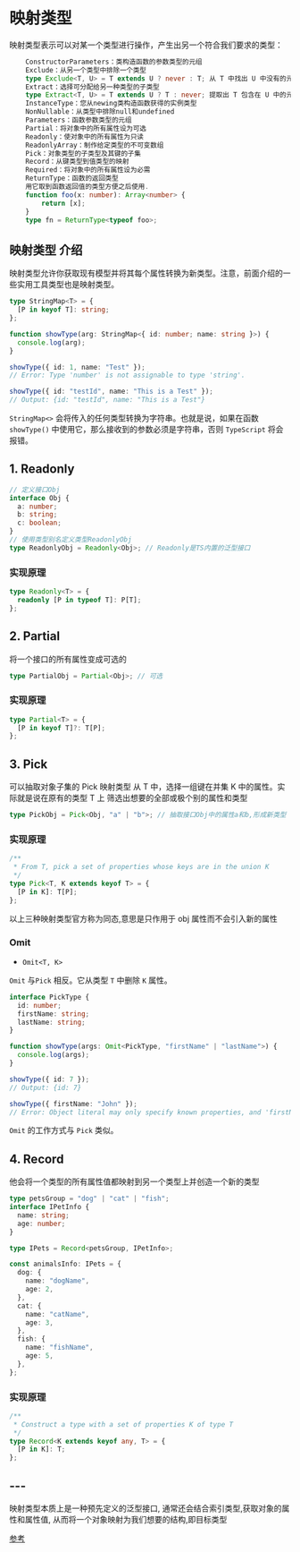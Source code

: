 # 映射类型

映射类型表示可以对某一个类型进行操作，产生出另一个符合我们要求的类型：

```ts
    ConstructorParameters：类构造函数的参数类型的元组
    Exclude：从另一个类型中排除一个类型
    type Exclude<T, U> = T extends U ? never : T; 从 T 中找出 U 中没有的元素
    Extract：选择可分配给另一种类型的子类型
    type Extract<T, U> = T extends U ? T : never; 提取出 T 包含在 U 中的元素
    InstanceType：您从newing类构造函数获得的实例类型
    NonNullable：从类型中排除null和undefined
    Parameters：函数参数类型的元组
    Partial：将对象中的所有属性设为可选
    Readonly：使对象中的所有属性为只读
    ReadonlyArray：制作给定类型的不可变数组
    Pick：对象类型的子类型及其键的子集
    Record：从键类型到值类型的映射
    Required：将对象中的所有属性设为必需
    ReturnType：函数的返回类型
    用它取到函数返回值的类型方便之后使用.
    function foo(x: number): Array<number> {
        return [x];
    }
    type fn = ReturnType<typeof foo>;
```

## 映射类型 介绍

映射类型允许你获取现有模型并将其每个属性转换为新类型。注意，前面介绍的一些实用工具类型也是映射类型。

```ts
type StringMap<T> = {
  [P in keyof T]: string;
};

function showType(arg: StringMap<{ id: number; name: string }>) {
  console.log(arg);
}

showType({ id: 1, name: "Test" });
// Error: Type 'number' is not assignable to type 'string'.

showType({ id: "testId", name: "This is a Test" });
// Output: {id: "testId", name: "This is a Test"}
```

`StringMap<>` 会将传入的任何类型转换为字符串。也就是说，如果在函数 `showType()` 中使用它，那么接收到的参数必须是字符串，否则 `TypeScript` 将会报错。

## 1. Readonly

```ts
// 定义接口Obj
interface Obj {
  a: number;
  b: string;
  c: boolean;
}
// 使用类型别名定义类型ReadonlyObj
type ReadonlyObj = Readonly<Obj>; // Readonly是TS内置的泛型接口
```

### 实现原理

```ts
type Readonly<T> = {
  readonly [P in typeof T]: P[T];
};
```

## 2. Partial

将一个接口的所有属性变成可选的

```ts
type PartialObj = Partial<Obj>; // 可选
```

### 实现原理

```ts
type Partial<T> = {
  [P in keyof T]?: T[P];
};
```

## 3. Pick

可以抽取对象子集的 Pick 映射类型
从 T 中，选择一组键在并集 K 中的属性。实际就是说在原有的类型 T 上 筛选出想要的全部或极个别的属性和类型

```ts
type PickObj = Pick<Obj, "a" | "b">; // 抽取接口Obj中的属性a和b,形成新类型
```

### 实现原理

```ts
/**
 * From T, pick a set of properties whose keys are in the union K
 */
type Pick<T, K extends keyof T> = {
  [P in K]: T[P];
};
```

以上三种映射类型官方称为同态,意思是只作用于 obj 属性而不会引入新的属性

### Omit

- `Omit<T, K>`

`Omit` 与`Pick` 相反。它从类型 `T` 中删除 `K` 属性。

```ts
interface PickType {
  id: number;
  firstName: string;
  lastName: string;
}

function showType(args: Omit<PickType, "firstName" | "lastName">) {
  console.log(args);
}

showType({ id: 7 });
// Output: {id: 7}

showType({ firstName: "John" });
// Error: Object literal may only specify known properties, and 'firstName' does not exist in type 'Pick<PickType, "id">'
```

`Omit` 的工作方式与 `Pick` 类似。

## 4. Record

他会将一个类型的所有属性值都映射到另一个类型上并创造一个新的类型

```ts
type petsGroup = "dog" | "cat" | "fish";
interface IPetInfo {
  name: string;
  age: number;
}

type IPets = Record<petsGroup, IPetInfo>;

const animalsInfo: IPets = {
  dog: {
    name: "dogName",
    age: 2,
  },
  cat: {
    name: "catName",
    age: 3,
  },
  fish: {
    name: "fishName",
    age: 5,
  },
};
```

### 实现原理

```ts
/**
 * Construct a type with a set of properties K of type T
 */
type Record<K extends keyof any, T> = {
  [P in K]: T;
};
```

## ---

映射类型本质上是一种预先定义的泛型接口,
通常还会结合索引类型,获取对象的属性和属性值,
从而将一个对象映射为我们想要的结构,即目标类型

[参考](https://mp.weixin.qq.com/s/LJCgUBtxSVJq8WGVNOn9iQ)
